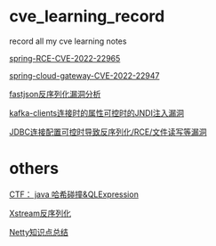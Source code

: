 # cve_learning_record
record all my cve learning notes 

<a href="https://github.com/Enokiy/spring-RCE-CVE-2022-22965/">spring-RCE-CVE-2022-22965</a>

<a href="https://github.com/Enokiy/cve-2022-22947-spring-cloud-gateway">spring-cloud-gateway-CVE-2022-22947</a>

<a href="https://github.com/Enokiy/java_deserialize_vul/tree/main/fastjson_gadget">fastjson反序列化漏洞分析</a>

<a href="./KafkaDemo">kafka-clients连接时的属性可控时的JNDI注入漏洞</a>

<a href="./JDBCRCEPOC">JDBC连接配置可控时导致反序列化/RCE/文件读写等漏洞</a>

# others

<a href="./JAVAHashCollision/">CTF： java 哈希碰撞&QLExpression</a>

<a href="./XstreamUnmashalDemo/">Xstream反序列化</a>

<a href="NettyDemo/">Netty知识点总结</a>
